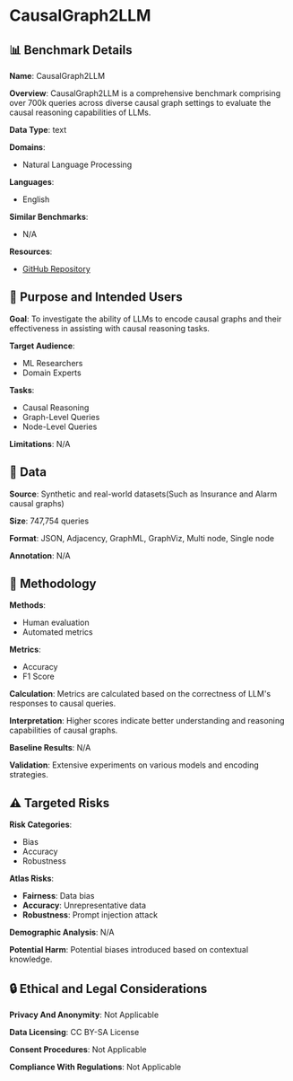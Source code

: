 # CausalGraph2LLM

## 📊 Benchmark Details

**Name**: CausalGraph2LLM

**Overview**: CausalGraph2LLM is a comprehensive benchmark comprising over 700k queries across diverse causal graph settings to evaluate the causal reasoning capabilities of LLMs.

**Data Type**: text

**Domains**:
- Natural Language Processing

**Languages**:
- English

**Similar Benchmarks**:
- N/A

**Resources**:
- [GitHub Repository](https://github.com/ivaxi0s/CausalGraph2LLM)

## 🎯 Purpose and Intended Users

**Goal**: To investigate the ability of LLMs to encode causal graphs and their effectiveness in assisting with causal reasoning tasks.

**Target Audience**:
- ML Researchers
- Domain Experts

**Tasks**:
- Causal Reasoning
- Graph-Level Queries
- Node-Level Queries

**Limitations**: N/A

## 💾 Data

**Source**: Synthetic and real-world datasets(Such as Insurance and Alarm causal graphs)

**Size**: 747,754 queries

**Format**: JSON, Adjacency, GraphML, GraphViz, Multi node, Single node

**Annotation**: N/A

## 🔬 Methodology

**Methods**:
- Human evaluation
- Automated metrics

**Metrics**:
- Accuracy
- F1 Score

**Calculation**: Metrics are calculated based on the correctness of LLM's responses to causal queries.

**Interpretation**: Higher scores indicate better understanding and reasoning capabilities of causal graphs.

**Baseline Results**: N/A

**Validation**: Extensive experiments on various models and encoding strategies.

## ⚠️ Targeted Risks

**Risk Categories**:
- Bias
- Accuracy
- Robustness

**Atlas Risks**:
- **Fairness**: Data bias
- **Accuracy**: Unrepresentative data
- **Robustness**: Prompt injection attack

**Demographic Analysis**: N/A

**Potential Harm**: Potential biases introduced based on contextual knowledge.

## 🔒 Ethical and Legal Considerations

**Privacy And Anonymity**: Not Applicable

**Data Licensing**: CC BY-SA License

**Consent Procedures**: Not Applicable

**Compliance With Regulations**: Not Applicable
